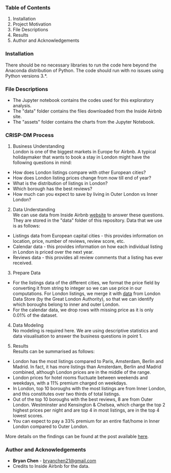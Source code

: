 ### Table of Contents
1. Installation
2. Project Motivation
3. File Descriptions
4. Results
5. Author and Acknowledgements


### Installation

There should be no necessary libraries to run the code here beyond the Anaconda distribution of Python. The code should run with no issues using Python versions 3.*.


### File Descriptions
- The Jupyter notebook contains the codes used for this exploratory analysis. 
- The "data" folder contains the files downloaded from the Inside Airbnb site. 
- The "assets" folder contains the charts from the Jupyter Notebook. 

### CRISP-DM Process
1. Business Understanding  
London is one of the biggest markets in Europe for Airbnb. A typical holidaymaker that wants to book a stay in London might have the following questions in mind:
- How does London listings compare with other European cities?
- How does London listing prices change from now till end of year?
- What is the distribution of listings in London?
- Which borough has the best reviews?
- How much can you expect to save by living in Outer London vs Inner London?

2. Data Understanding  
We can use data from Inside Airbnb [website](http://insideairbnb.com/get-the-data.html) to answer these questions. They are stored in the "data" folder of this repository. Data that we use is as follows:
- Listings data from European capital cities - this provides information on location, price, number of reviews, review score, etc.
- Calendar data - this provides information on how each individual listing in London is priced over the next year. 
- Reviews data - this provides all review comments that a listing has ever received.

3. Prepare Data
- For the listings data of the different cities, we format the price field by converting it from string to integer so we can use price in our computations. For London listings, we merge it with [data](https://data.london.gov.uk/dataset/london-borough-profiles) from London Data Store (by the Great London Authority), so that we can identify which boroughs belong to inner and outer London. 
- For the calendar data, we drop rows with missing price as it is only 0.01% of the dataset. 

4. Data Modeling  
No modeling is required here. We are using descriptive statistics and data visualisation to answer the business questions in point 1. 

5. Results  
Results can be summarised as follows:
- London has the most listings compared to Paris, Amsterdam, Berlin and Madrid. In fact, it has more listings than Amsterdam, Berlin and Madrid combined, although London prices are in the middle of the range. 
- London prices for hotel rooms fluctuate between weekends and weekdays, with a 11% premium charged on weekdays. 
- In London, top 10 boroughs with the most listings are from Inner London, and this constitutes over two thirds of total listings. 
- Out of the top 10 boroughs with the best reviews, 8 are from Outer London. Westminster and Kensington & Chelsea, which charge the top 2 highest prices per night and are top 4 in most listings, are in the top 4 lowest scores.
- You can expect to pay a 33% premium for an entire flat/home in Inner London compared to Outer London.

More details on the findings can be found at the post available [here](https://medium.com/@bryanchen21/londons-airbnb-market-explained-visually-2b9bb4d746aa).


### Author and Acknowledgements
- **Bryan Chen** - bryanchen21@gmail.com
- Credits to Inside Airbnb for the data. 
